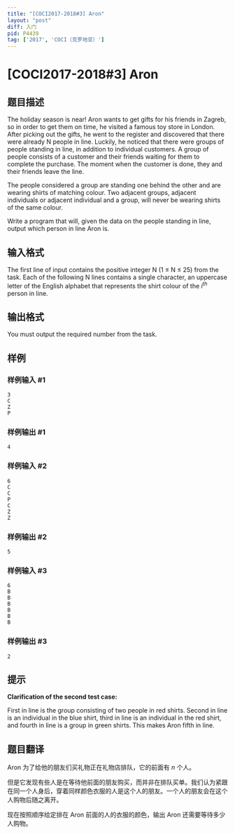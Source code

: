 ```yaml
---
title: "[COCI2017-2018#3] Aron"
layout: "post"
diff: 入门
pid: P4439
tag: ['2017', 'COCI（克罗地亚）']
---
```

# [COCI2017-2018#3] Aron
## 题目描述

The holiday season is near! Aron wants to get gifts for his friends in Zagreb, so in order to get them on time, he visited a famous toy store in London. After picking out the gifts, he went to the register and discovered that there were already N people in line. Luckily, he noticed that there were groups of people standing in line, in addition to individual customers. A group of people consists of a customer and their friends waiting for them to complete the purchase.
The moment when the customer is done, they and their friends leave the line.

The people considered a group are standing one behind the other and are wearing shirts of matching colour. Two adjacent groups, adjacent individuals or adjacent individual and a group, will never be wearing shirts of the same colour.

Write a program that will, given the data on the people standing in line, output which person in line Aron is.

## 输入格式

The first line of input contains the positive integer N (1 ≤ N ≤ 25) from the task.
Each of the following N lines contains a single character, an uppercase letter of the English alphabet that represents the shirt colour of the $i^{th}$ person in line.

## 输出格式

You must output the required number from the task.

## 样例

### 样例输入 #1
```
3
C
Z
P

```
### 样例输出 #1
```
4
```
### 样例输入 #2
```
6
C
C
P
C
Z
Z
```
### 样例输出 #2
```
5
```
### 样例输入 #3
```
6
B
B
B
B
B
B
```
### 样例输出 #3
```
2
```
## 提示

**Clarification​ ​of​ ​the​ ​second​ ​test​ ​case:**

First in line is the group consisting of two people in red shirts. Second in line is an individual in the blue shirt, third in line is an individual in the red shirt, and fourth in line is a group in green shirts. This makes Aron fifth in line.
## 题目翻译

Aron 为了给他的朋友们买礼物正在礼物店排队，它的前面有 $n$ 个人。

但是它发现有些人是在等待他前面的朋友购买，而并非在排队买单。我们认为紧跟在同一个人身后，穿着同样颜色衣服的人是这个人的朋友。一个人的朋友会在这个人购物后随之离开。

现在按照顺序给定排在 Aron 前面的人的衣服的颜色，输出 Aron 还需要等待多少人购物。
